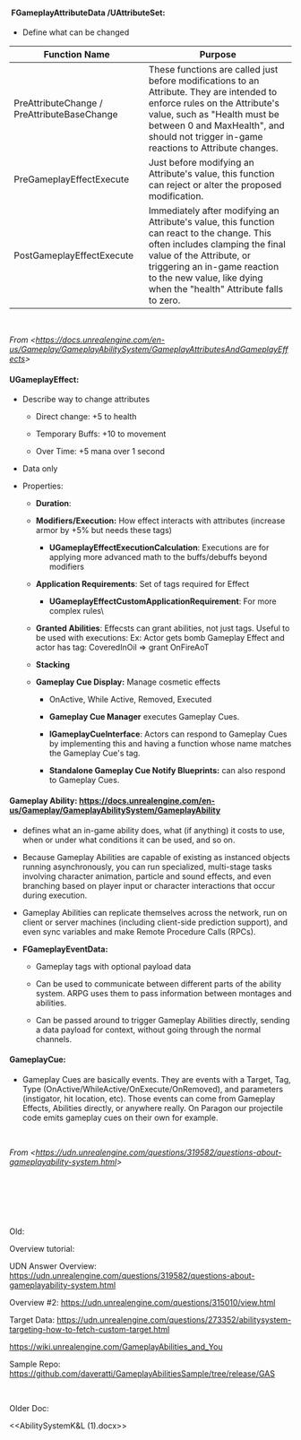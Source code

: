 ####  **FGameplayAttributeData /UAttributeSet:**

-   Define what can be changed

<table><thead><tr class="header"><th><strong>Function Name</strong></th><th><strong>Purpose</strong></th></tr></thead><tbody><tr class="odd"><td>PreAttributeChange / PreAttributeBaseChange</td><td>These functions are called just before modifications to an Attribute. They are intended to enforce rules on the Attribute's value, such as "Health must be between 0 and MaxHealth", and should not trigger in-game reactions to Attribute changes.</td></tr><tr class="even"><td>PreGameplayEffectExecute</td><td>Just before modifying an Attribute's value, this function can reject or alter the proposed modification.</td></tr><tr class="odd"><td>PostGameplayEffectExecute</td><td>Immediately after modifying an Attribute's value, this function can react to the change. This often includes clamping the final value of the Attribute, or triggering an in-game reaction to the new value, like dying when the "health" Attribute falls to zero.</td></tr></tbody></table>

 

*From &lt;<https://docs.unrealengine.com/en-us/Gameplay/GameplayAbilitySystem/GameplayAttributesAndGameplayEffects>&gt;*





#### **UGameplayEffect:**

-   Describe way to change attributes

    -   Direct change: +5 to health

    -   Temporary Buffs: +10 to movement

    -   Over Time: +5 mana over 1 second

-   Data only

-   Properties:

    -   **Duration**:

    -   **Modifiers/Execution:** How effect interacts with attributes (increase armor by +5% but needs these tags)

        -   **UGameplayEffectExecutionCalculation**: Executions are for applying more advanced math to the buffs/debuffs beyond modifiers

    -   **Application Requirements**: Set of tags required for Effect

        -   **UGameplayEffectCustomApplicationRequirement**: For more complex rules\\

    -   **Granted Abilities**: Effecsts can grant abilities, not just tags. Useful to be used with executions: Ex: Actor gets bomb Gameplay Effect and actor has tag: CoveredInOil =&gt; grant OnFireAoT

    -   **Stacking**

    -   **Gameplay Cue Display:** Manage cosmetic effects

        -   OnActive, While Active, Removed, Executed

        -   **Gameplay Cue Manager** executes Gameplay Cues.

        -   **IGameplayCueInterface**: Actors can respond to Gameplay Cues by implementing this and having a function whose name matches the Gameplay Cue's tag.

        -   **Standalone Gameplay Cue Notify Blueprints:** can also respond to Gameplay Cues.



#### **Gameplay Ability:** <https://docs.unrealengine.com/en-us/Gameplay/GameplayAbilitySystem/GameplayAbility>

-   defines what an in-game ability does, what (if anything) it costs to use, when or under what conditions it can be used, and so on.

-   Because Gameplay Abilities are capable of existing as instanced objects running asynchronously, you can run specialized, multi-stage tasks involving character animation, particle and sound effects, and even branching based on player input or character interactions that occur during execution.

-   Gameplay Abilities can replicate themselves across the network, run on client or server machines (including client-side prediction support), and even sync variables and make Remote Procedure Calls (RPCs).

-   **FGameplayEventData:**

    -   Gameplay tags with optional payload data

    -   Can be used to communicate between different parts of the ability system. ARPG uses them to pass information between montages and abilities.

    -   Can be passed around to trigger Gameplay Abilities directly, sending a data payload for context, without going through the normal channels.

#### **GameplayCue:**

-   Gameplay Cues are basically events. They are events with a Target, Tag, Type (OnActive/WhileActive/OnExecute/OnRemoved), and parameters (instigator, hit location, etc). Those events can come from Gameplay Effects, Abilities directly, or anywhere really. On Paragon our projectile code emits gameplay cues on their own for example.

 

*From &lt;<https://udn.unrealengine.com/questions/319582/questions-about-gameplayability-system.html>&gt;*

 

 

 

Old:

Overview tutorial:

UDN Answer Overview: <https://udn.unrealengine.com/questions/319582/questions-about-gameplayability-system.html>

Overview \#2: <https://udn.unrealengine.com/questions/315010/view.html>

Target Data: <https://udn.unrealengine.com/questions/273352/abilitysystem-targeting-how-to-fetch-custom-target.html>

<https://wiki.unrealengine.com/GameplayAbilities_and_You>

Sample Repo: <https://github.com/daveratti/GameplayAbilitiesSample/tree/release/GAS>

 

Older Doc:

&lt;&lt;AbilitySystemK&L (1).docx&gt;&gt;
